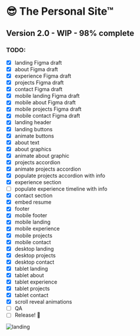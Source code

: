 # 😎 The Personal Site™

## Version 2.0 - WIP - 98% complete

### TODO:

- [x] landing Figma draft
- [x] about Figma draft
- [x] experience Figma draft
- [x] projects Figma draft
- [x] contact Figma draft
- [x] mobile landing Figma draft
- [x] mobile about Figma draft
- [x] mobile projects Figma draft
- [x] mobile contact Figma draft
- [x] landing header
- [x] landing buttons
- [x] animate buttons
- [x] about text
- [x] about graphics
- [x] animate about graphic
- [x] projects accordion
- [x] animate projects accordion
- [x] populate projects accordion with info
- [x] experience section
- [ ] populate experience timeline with info
- [x] contact section
- [x] embed resume
- [x] footer
- [x] mobile footer
- [x] mobile landing
- [x] mobile experience
- [x] mobile projects
- [x] mobile contact
- [x] desktop landing
- [x] desktop projects
- [x] desktop contact
- [x] tablet landing
- [x] tablet about
- [x] tablet experience
- [x] tablet projects
- [x] tablet contact
- [x] scroll reveal animations
- [ ] QA
- [ ] Release! 🎉

![landing](https://user-images.githubusercontent.com/64988958/126887197-b9df0c91-6aee-402a-ae39-7adf49881941.png)

